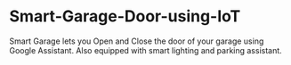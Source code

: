 # Smart-Garage-Door-using-IoT
Smart Garage lets you Open and Close the door of your garage using Google Assistant. Also equipped with smart lighting and parking assistant.
